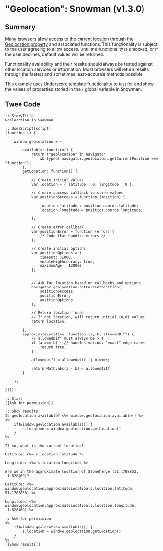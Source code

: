 # "Geolocation": Snowman (v1.3.0)

## Summary

Many browsers allow access to the current location through the [Geolocation property](https://developer.mozilla.org/en-US/docs/Web/API/Geolocation) and associated functions. This functionality is subject to the user agreeing to allow access. Until the functionality is unlocked, or if the user declines, default values will be returned.

Functionality availability and their results should always be tested against other location services or information. Most browsers will return results through the fastest and sometimes least-accurate methods possible.

This example uses [Underscore template functionality](http://underscorejs.org/#template) to test for and show the values of properties storied in the ```s``` global variable in Snowman.

## Twee Code

```
:: StoryTitle
Geolocation in Snowman

:: UserScript[script]
(function () {

	window.geolocation = {

		available: function() {
			return ("geolocation" in navigator
				&& typeof navigator.geolocation.getCurrentPosition === "function");
		},
		getLocation: function() {

			// Create initial values
			var location = { latitude : 0, longitude : 0 };

			// Create success callback to store values
			var	positionSuccess = function (position) {

				location.latitude = position.coords.latitude;
				location.longitude = position.coords.longitude;

			};

			// Create error callback
			var positionError = function (error) {
				/* Code that handles errors */
			};

			// Create initial options
			var positionOptions = {
				timeout: 31000,
				enableHighAccuracy: true,
				maximumAge : 120000
			};


			// Ask for location based on callbacks and options
			navigator.geolocation.getCurrentPosition(
				positionSuccess,
				positionError,
				positionOptions
			);

			// Return location found
			// If not location, will return initial (0,0) values
			return location;

		},
		approximateLocation: function (a, b, allowedDiff) {
		    // allowedDiff must always be > 0
			if (a === b) { // handles various "exact" edge cases
				return true;
			}

			allowedDiff = allowedDiff || 0.0005;

			return Math.abs(a - b) < allowedDiff;
		}

	};

}());

:: Start
[[Ask for permission]]

:: Show results
Is geolocation available? <%= window.geolocation.available() %>
<%
	if(window.geolocation.available()) {
		s.location = window.geolocation.getLocation();
	}
%>

If so, what is the current location?

Latitude: <%= s.location.latitude %>

Longitude: <%= s.location.longitude %>

Are we in the approximate location of Stonehenge (51.1788853, -1.828409)?

Latitude: <%= window.geolocation.approximateLocation(s.location.latitude, 51.1788853) %>

Longitude: <%= window.geolocation.approximateLocation(s.location.longitude, -1.828409) %>

:: Ask for permission
<%
	if(window.geolocation.available()) {
		s.location = window.geolocation.getLocation();
	}
%>
[[Show results]]

```
